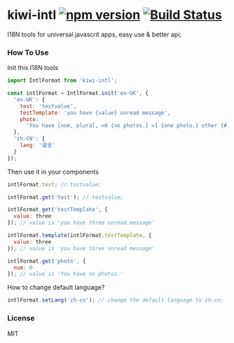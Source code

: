 # kiwi-intl [![npm version](https://badge.fury.io/js/kiwi-intl.svg)](http://badge.fury.io/js/kiwi-intl) [![Build Status](https://travis-ci.org/nefe/kiwi-intl.svg)](https://travis-ci.org/nefe/kiwi-intl)

I18N tools for universal javascrit apps, easy use & better api;

### How To Use

Init this I18N tools

```javascript
import IntlFormat from 'kiwi-intl';

const intlFormat = IntlFormat.init('en-UK', {
  'en-UK': {
    test: 'testvalue',
    testTemplate: 'you have {value} unread message',
    photo:
      'You have {num, plural, =0 {no photos.} =1 {one photo.} other {# photos.}}'
  },
  'zh-CN': {
    lang: '语言'
  }
});
```

Then use it in your components

```javascript
intlFormat.test; // testvalue;

intlFormat.get('test'); // testvalue;

intlFormat.get('testTemplate', {
  value: three
}); // value is 'you have three unread message'

intlFormat.template(intlFormat.testTemplate, {
  value: three
}); // value is 'you have three unread message'

intlFormat.get('photo', {
  num: 0
}); // value is 'You have no photos.'
```

How to change default language?

```javascript
intlFormat.setLang('zh-cn'); // change the default language to zh-cn;
```

### License

MIT
